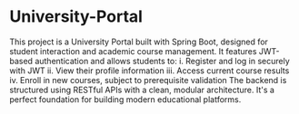 # University-Portal
This project is a University Portal built with Spring Boot, designed for student interaction and academic course management. It features JWT-based authentication and allows students to:
i. Register and log in securely with JWT
ii. View their profile information
iii. Access current course results
iv. Enroll in new courses, subject to prerequisite validation
The backend is structured using RESTful APIs with a clean, modular architecture. It's a perfect foundation for building modern educational platforms.
